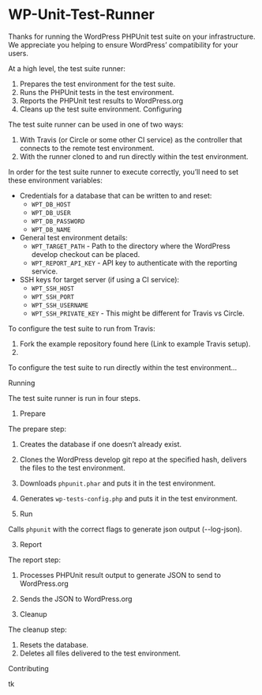 # WP-Unit-Test-Runner

Thanks for running the WordPress PHPUnit test suite on your infrastructure. We appreciate you helping to ensure WordPress’ compatibility for your users.

At a high level, the test suite runner:

1. Prepares the test environment for the test suite.
2. Runs the PHPUnit tests in the test environment.
3. Reports the PHPUnit test results to WordPress.org
4. Cleans up the test suite environment.
Configuring

The test suite runner can be used in one of two ways:


1. With Travis (or Circle or some other CI service) as the controller that connects to the remote test environment.
2. With the runner cloned to and run directly within the test environment.

In order for the test suite runner to execute correctly, you’ll need to set these environment variables:


- Credentials for a database that can be written to and reset:
  - `WPT_DB_HOST`
  - `WPT_DB_USER`
  - `WPT_DB_PASSWORD`
  - `WPT_DB_NAME`
- General test environment details:
  - `WPT_TARGET_PATH` - Path to the directory where the WordPress develop checkout can be placed.
  - `WPT_REPORT_API_KEY` - API key to authenticate with the reporting service.
- SSH keys for target server (if using a CI service):
  - `WPT_SSH_HOST`
  - `WPT_SSH_PORT`
  - `WPT_SSH_USERNAME`
  - `WPT_SSH_PRIVATE_KEY` - This might be different for Travis vs Circle.

To configure the test suite to run from Travis:

1. Fork the example repository found here (Link to example Travis setup).
2. 

To configure the test suite to run directly within the test environment…


Running

The test suite runner is run in four steps.


1. Prepare

The prepare step:

1. Creates the database if one doesn’t already exist.
2. Clones the WordPress develop git repo at the specified hash, delivers the files to the test environment.
3. Downloads `phpunit.phar` and puts it in the test environment.
4. Generates `wp-tests-config.php` and puts it in the test environment.


2. Run 

Calls `phpunit` with the correct flags to generate json output (--log-json).


3. Report

The report step:

1. Processes PHPUnit result output to generate JSON to send to WordPress.org
2. Sends the JSON to WordPress.org


4. Cleanup

The cleanup step:

1. Resets the database.
2. Deletes all files delivered to the test environment.


Contributing

tk
